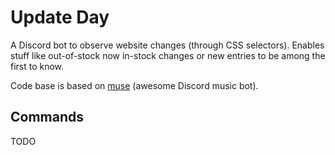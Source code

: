 # Update Day

A Discord bot to observe website changes (through CSS selectors). Enables stuff like out-of-stock now in-stock changes or new entries to be among the first to know.

Code base is based on [muse](https://github.com/codetheweb/muse) (awesome Discord music bot).

## Commands

TODO
